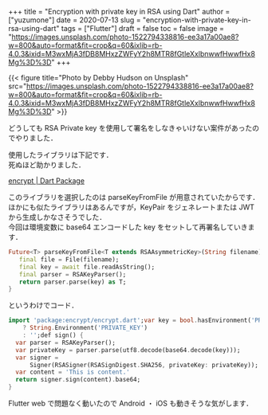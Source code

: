 +++
title = "Encryption with private key in RSA using Dart"
author = ["yuzumone"]
date = 2020-07-13
slug = "encryption-with-private-key-in-rsa-using-dart"
tags = ["Flutter"]
draft = false
toc = false
image = "https://images.unsplash.com/photo-1522794338816-ee3a17a00ae8?w=800&auto=format&fit=crop&q=60&ixlib=rb-4.0.3&ixid=M3wxMjA3fDB8MHxzZWFyY2h8MTR8fGtleXxlbnwwfHwwfHx8Mg%3D%3D"
+++

{{< figure title="Photo by Debby Hudson on Unsplash" src="https://images.unsplash.com/photo-1522794338816-ee3a17a00ae8?w=800&auto=format&fit=crop&q=60&ixlib=rb-4.0.3&ixid=M3wxMjA3fDB8MHxzZWFyY2h8MTR8fGtleXxlbnwwfHwwfHx8Mg%3D%3D" >}}

どうしても RSA Private key を使用して署名をしなきゃいけない案件があったのでやりました． <br/>

使用したライブラリは下記です． <br/>
死ぬほど助かりました． <br/>

[encrypt | Dart Package](https://pub.dev/packages/encrypt) <br/>

このライブラリを選択したのは parseKeyFromFile が用意されていたからです． <br/>
ほかにも似たライブラリはあるんですが，KeyPair をジェネレートまたは JWT から生成しかなさそうでした． <br/>
今回は環境変数に base64 エンコードした key をセットして再署名していきます． <br/>

```dart
Future<T> parseKeyFromFile<T extends RSAAsymmetricKey>(String filename) async {
   final file = File(filename);
   final key = await file.readAsString();
   final parser = RSAKeyParser();
   return parser.parse(key) as T;
}
```

というわけでコード． <br/>

```dart
import 'package:encrypt/encrypt.dart';var key = bool.hasEnvironment('PRIVATE_KEY')
    ? String.Environment('PRIVATE_KEY')
    : '';def sign() {
  var parser = RSAKeyParser();
  var privateKey = parser.parse(utf8.decode(base64.decode(key)));
  var signer =
      Signer(RSASigner(RSASignDigest.SHA256, privateKey: privateKey));
  var content = 'This is content.'
  return signer.sign(content).base64;
}
```

Flutter web で問題なく動いたので Android ・ iOS も動きそうな気がします． <br/>

